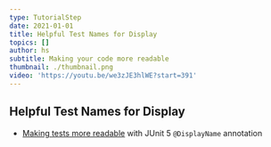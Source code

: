 ```yaml
---
type: TutorialStep
date: 2021-01-01
title: Helpful Test Names for Display
topics: []
author: hs
subtitle: Making your code more readable
thumbnail: ./thumbnail.png
video: 'https://youtu.be/we3zJE3hlWE?start=391'
---
```


## Helpful Test Names for Display
- [Making tests more readable](https://junit.org/junit5/docs/current/user-guide/#writing-tests-display-names) with JUnit 5 `@DisplayName` annotation
